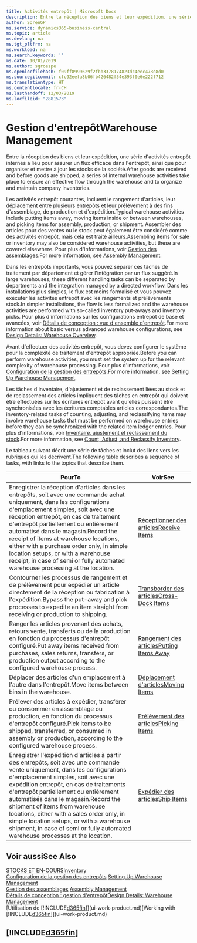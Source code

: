 ```yaml
---
title: Activités entrepôt | Microsoft Docs
description: Entre la réception des biens et leur expédition, une série d'activités entrepôt internes a lieu pour assurer un flux efficace dans l'entrepôt, ainsi que pour organiser et mettre à jour les stocks de la société.
author: SorenGP
ms.service: dynamics365-business-central
ms.topic: article
ms.devlang: na
ms.tgt_pltfrm: na
ms.workload: na
ms.search.keywords: ''
ms.date: 10/01/2019
ms.author: sgroespe
ms.openlocfilehash: f09ff8999629f2fbb3378174823dc4eec478e8d0
ms.sourcegitcommit: cfc92eefa8b06fb426482f54e393f0e6e222f712
ms.translationtype: HT
ms.contentlocale: fr-CH
ms.lasthandoff: 12/03/2019
ms.locfileid: "2881573"
---
```

# <a name="warehouse-management"></a><span data-ttu-id="34b8d-103">Gestion d'entrepôt</span><span class="sxs-lookup"><span data-stu-id="34b8d-103">Warehouse Management</span></span>
<span data-ttu-id="34b8d-104">Entre la réception des biens et leur expédition, une série d'activités entrepôt internes a lieu pour assurer un flux efficace dans l'entrepôt, ainsi que pour organiser et mettre à jour les stocks de la société.</span><span class="sxs-lookup"><span data-stu-id="34b8d-104">After goods are received and before goods are shipped, a series of internal warehouse activities take place to ensure an effective flow through the warehouse and to organize and maintain company inventories.</span></span>

<span data-ttu-id="34b8d-105">Les activités entrepôt courantes, incluent le rangement d'articles, leur déplacement entre plusieurs entrepôts et leur prélèvement à des fins d'assemblage, de production et d'expédition.</span><span class="sxs-lookup"><span data-stu-id="34b8d-105">Typical warehouse activities include putting items away, moving items inside or between warehouses, and picking items for assembly, production, or shipment.</span></span> <span data-ttu-id="34b8d-106">Assembler des articles pour des ventes ou le stock peut également être considéré comme des activités entrepôt, mais cela est traité ailleurs.</span><span class="sxs-lookup"><span data-stu-id="34b8d-106">Assembling items for sale or inventory may also be considered warehouse activities, but these are covered elsewhere.</span></span> <span data-ttu-id="34b8d-107">Pour plus d'informations, voir [Gestion des assemblages](assembly-assemble-items.md).</span><span class="sxs-lookup"><span data-stu-id="34b8d-107">For more information, see [Assembly Management](assembly-assemble-items.md).</span></span>  

<span data-ttu-id="34b8d-108">Dans les entrepôts importants, vous pouvez séparer ces tâches de traitement par département et gérer l'intégration par un flux suggéré.</span><span class="sxs-lookup"><span data-stu-id="34b8d-108">In large warehouses, these different handling tasks can be separated by departments and the integration managed by a directed workflow.</span></span> <span data-ttu-id="34b8d-109">Dans les installations plus simples, le flux est moins formalisé et vous pouvez exécuter les activités entrepôt avec les rangements et prélèvements stock.</span><span class="sxs-lookup"><span data-stu-id="34b8d-109">In simpler installations, the flow is less formalized and the warehouse activities are performed with so-called inventory put-aways and inventory picks.</span></span> <span data-ttu-id="34b8d-110">Pour plus d'informations sur les configurations entrepôt de base et avancées, voir [Détails de conception : vue d'ensemble d'entrepôt](design-details-warehouse-overview.md).</span><span class="sxs-lookup"><span data-stu-id="34b8d-110">For more information about basic versus advanced warehouse configurations, see [Design Details: Warehouse Overview](design-details-warehouse-overview.md).</span></span>

<span data-ttu-id="34b8d-111">Avant d'effectuer des activités entrepôt, vous devez configurer le système pour la complexité de traitement d'entrepôt appropriée.</span><span class="sxs-lookup"><span data-stu-id="34b8d-111">Before you can perform warehouse activities, you must set the system up for the relevant complexity of warehouse processing.</span></span> <span data-ttu-id="34b8d-112">Pour plus d'informations, voir [Configuration de la gestion des entrepôts](warehouse-setup-warehouse.md).</span><span class="sxs-lookup"><span data-stu-id="34b8d-112">For more information, see [Setting Up Warehouse Management](warehouse-setup-warehouse.md).</span></span>

<span data-ttu-id="34b8d-113">Les tâches d'inventaire, d'ajustement et de reclassement liées au stock et de reclassement des articles impliquent des tâches en entrepôt qui doivent être effectuées sur les écritures entrepôt avant qu'elles puissent être synchronisées avec les écritures comptables articles correspondantes.</span><span class="sxs-lookup"><span data-stu-id="34b8d-113">The inventory-related tasks of counting, adjusting, and reclassifying items may involve warehouse tasks that must be performed on warehouse entries before they can be synchronized with the related item ledger entries.</span></span> <span data-ttu-id="34b8d-114">Pour plus d'informations, voir [Inventaire, ajustement et reclassement du stock](inventory-how-count-adjust-reclassify.md).</span><span class="sxs-lookup"><span data-stu-id="34b8d-114">For more information, see [Count, Adjust, and Reclassify Inventory](inventory-how-count-adjust-reclassify.md).</span></span>

 <span data-ttu-id="34b8d-115">Le tableau suivant décrit une série de tâches et inclut des liens vers les rubriques qui les décrivent.</span><span class="sxs-lookup"><span data-stu-id="34b8d-115">The following table describes a sequence of tasks, with links to the topics that describe them.</span></span>   

|<span data-ttu-id="34b8d-116">**Pour**</span><span class="sxs-lookup"><span data-stu-id="34b8d-116">**To**</span></span>|<span data-ttu-id="34b8d-117">**Voir**</span><span class="sxs-lookup"><span data-stu-id="34b8d-117">**See**</span></span>|  
|------------|-------------|  
|<span data-ttu-id="34b8d-118">Enregistrer la réception d'articles dans les entrepôts, soit avec une commande achat uniquement, dans les configurations d'emplacement simples, soit avec une réception entrepôt, en cas de traitement d'entrepôt partiellement ou entièrement automatisé dans le magasin.</span><span class="sxs-lookup"><span data-stu-id="34b8d-118">Record the receipt of items at warehouse locations, either with a purchase order only, in simple location setups, or with a warehouse receipt, in case of semi or fully automated warehouse processing at the location.</span></span>|[<span data-ttu-id="34b8d-119">Réceptionner des articles</span><span class="sxs-lookup"><span data-stu-id="34b8d-119">Receive Items</span></span>](warehouse-how-receive-items.md)|
|<span data-ttu-id="34b8d-120">Contourner les processus de rangement et de prélèvement pour expédier un article directement de la réception ou fabrication à l'expédition.</span><span class="sxs-lookup"><span data-stu-id="34b8d-120">Bypass the put-away and pick processes to expedite an item straight from receiving or production to shipping.</span></span>|[<span data-ttu-id="34b8d-121">Transborder des articles</span><span class="sxs-lookup"><span data-stu-id="34b8d-121">Cross-Dock Items</span></span>](warehouse-how-to-cross-dock-items.md)|    
|<span data-ttu-id="34b8d-122">Ranger les articles provenant des achats, retours vente, transferts ou de la production en fonction du processus d'entrepôt configuré.</span><span class="sxs-lookup"><span data-stu-id="34b8d-122">Put away items received from purchases, sales returns, transfers, or production output according to the configured warehouse process.</span></span>|[<span data-ttu-id="34b8d-123">Rangement des articles</span><span class="sxs-lookup"><span data-stu-id="34b8d-123">Putting Items Away</span></span>](warehouse-put-away-items.md)|
|<span data-ttu-id="34b8d-124">Déplacer des articles d'un emplacement à l'autre dans l'entrepôt.</span><span class="sxs-lookup"><span data-stu-id="34b8d-124">Move items between bins in the warehouse.</span></span>|[<span data-ttu-id="34b8d-125">Déplacement d'articles</span><span class="sxs-lookup"><span data-stu-id="34b8d-125">Moving Items</span></span>](warehouse-move-items.md)|
|<span data-ttu-id="34b8d-126">Prélever des articles à expédier, transférer ou consommer en assemblage ou production, en fonction du processus d'entrepôt configuré.</span><span class="sxs-lookup"><span data-stu-id="34b8d-126">Pick items to be shipped, transferred, or consumed in assembly or production, according to the configured warehouse process.</span></span>|[<span data-ttu-id="34b8d-127">Prélèvement des articles</span><span class="sxs-lookup"><span data-stu-id="34b8d-127">Picking Items</span></span>](warehouse-pick-items.md)|
|<span data-ttu-id="34b8d-128">Enregistrer l'expédition d'articles à partir des entrepôts, soit avec une commande vente uniquement, dans les configurations d'emplacement simples, soit avec une expédition entrepôt, en cas de traitements d'entrepôt partiellement ou entièrement automatisés dans le magasin.</span><span class="sxs-lookup"><span data-stu-id="34b8d-128">Record the shipment of items from warehouse locations, either with a sales order only, in simple location setups, or with a warehouse shipment, in case of semi or fully automated warehouse processes at the location.</span></span>|[<span data-ttu-id="34b8d-129">Expédier des articles</span><span class="sxs-lookup"><span data-stu-id="34b8d-129">Ship Items</span></span>](warehouse-how-ship-items.md)|  

## <a name="see-also"></a><span data-ttu-id="34b8d-130">Voir aussi</span><span class="sxs-lookup"><span data-stu-id="34b8d-130">See Also</span></span>  
[<span data-ttu-id="34b8d-131">STOCKS ET EN-COURS</span><span class="sxs-lookup"><span data-stu-id="34b8d-131">Inventory</span></span>](inventory-manage-inventory.md)  
<span data-ttu-id="34b8d-132">[Configuration de la gestion des entrepôts](warehouse-setup-warehouse.md)   </span><span class="sxs-lookup"><span data-stu-id="34b8d-132">[Setting Up Warehouse Management](warehouse-setup-warehouse.md)   </span></span>  
<span data-ttu-id="34b8d-133">[Gestion des assemblages](assembly-assemble-items.md)  </span><span class="sxs-lookup"><span data-stu-id="34b8d-133">[Assembly Management](assembly-assemble-items.md)  </span></span>  
[<span data-ttu-id="34b8d-134">Détails de conception : gestion d'entrepôt</span><span class="sxs-lookup"><span data-stu-id="34b8d-134">Design Details: Warehouse Management</span></span>](design-details-warehouse-management.md)  
<span data-ttu-id="34b8d-135">[Utilisation de [!INCLUDE[d365fin](includes/d365fin_md.md)]](ui-work-product.md)</span><span class="sxs-lookup"><span data-stu-id="34b8d-135">[Working with [!INCLUDE[d365fin](includes/d365fin_md.md)]](ui-work-product.md)</span></span>  

## [!INCLUDE[d365fin](includes/free_trial_md.md)]  
